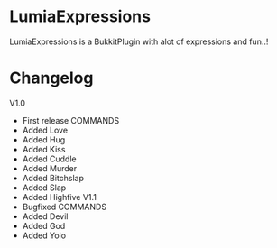 LumiaExpressions
================

LumiaExpressions is a BukkitPlugin with alot of expressions and fun..!

Changelog
=========
V1.0
- First release
  COMMANDS
- Added Love
- Added Hug
- Added Kiss
- Added Cuddle
- Added Murder
- Added Bitchslap
- Added Slap
- Added Highfive
V1.1
- Bugfixed
  COMMANDS
- Added Devil
- Added God
- Added Yolo 

